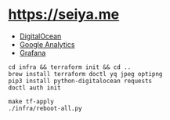 # https://seiya.me

- [DigitalOcean](https://cloud.digitalocean.com/projects/4103f9fd-06a0-42dd-85e2-f0df3b8d8d1c/resources?i=22cd1f)
- [Google Analytics](https://analytics.google.com/analytics/web/#/p297393201/realtime/overview)
- [Grafana](https://seiya.grafana.net/?orgId=1)

```
cd infra && terraform init && cd ..
brew install terraform doctl yq jpeg optipng
pip3 install python-digitalocean requests
doctl auth init
```

```
make tf-apply
./infra/reboot-all.py
```
